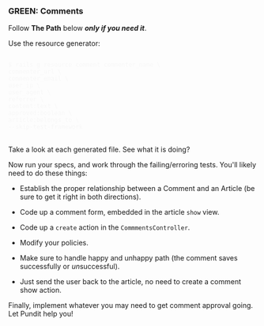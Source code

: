 ### GREEN: Comments

Follow **The Path** below ***only if you need it***.

Use the resource generator:

<pre style="color: #f7f7f7">
<code>
$ rails g resource comment commenter_name \
commenter_url \
commenter_email \
user_ip \
user_agent \
referrer \
content:text \
approved:boolean \
article:belongs_to \
--skip-test-framework
</code>
</pre>

Take a look at each generated file. See what it is doing?

Now run your specs, and work through the failing/erroring tests. You'll likely need to do these things:

- Establish the proper relationship between a Comment and an Article (be sure to get it right in both directions).

- Code up a comment form, embedded in the article `show` view.

- Code up a `create` action in the `CommmentsController`.

- Modify your policies.

- Make sure to handle happy and unhappy path (the comment saves successfully or *un*successful).

- Just send the user back to the article, no need to create a comment show action.

Finally, implement whatever you may need to get comment approval going. Let Pundit help you!
